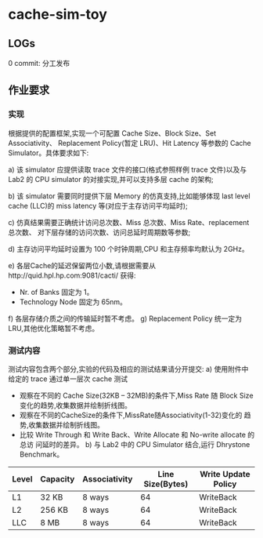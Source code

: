 # cache-sim-toy

## LOGs

0 commit: 分工发布

## 作业要求

### 实现
根据提供的配置框架,实现一个可配置 Cache Size、Block Size、Set Associativity、 Replacement Policy(暂定 LRU)、Hit Latency 等参数的 Cache Simulator。具体要求如下:

a) 该 simulator 应提供读取 trace 文件的接口(格式参照样例 trace 文件)以及与 Lab2 的 CPU simulator 的对接实现,并可以支持多层 cache 的架构;

b) 该 simulator 需要同时提供下层 Memory 的仿真支持,比如能够体现 last level cache (LLC)的 miss latency 等(对应于主存访问平均延时);

c) 仿真结果需要正确统计访问总次数、Miss 总次数、Miss Rate、replacement 总次数、 对下层存储的访问次数、访问总延时周期数等参数;

d) 主存访问平均延时设置为 100 个时钟周期,CPU 和主存频率均默认为 2GHz。

e) 各层Cache的延迟保留两位小数,请根据需要从http://quid.hpl.hp.com:9081/cacti/
获得:

*	Nr. of Banks 固定为 1。
*	Technology Node 固定为 65nm。
	
f) 各层存储介质之间的传输延时暂不考虑。
g) Replacement Policy 统一定为 LRU,其他优化策略暂不考虑。

### 测试内容
测试内容包含两个部分,实验的代码及相应的测试结果请分开提交:
a) 使用附件中给定的 trace 通过单一层次 cache 测试

* 观察在不同的 Cache Size(32KB – 32MB)的条件下,Miss Rate 随 Block Size 变化的趋势,收集数据并绘制折线图。
* 观察在不同的CacheSize的条件下,MissRate随Associativity(1-32)变化的 趋势,收集数据并绘制折线图。
* 比较 Write Through 和 Write Back、Write Allocate 和 No-write allocate 的总访 问延时的差异。
b) 与 Lab2 中的 CPU Simulator 结合,运行 Dhrystone Benchmark。

Level | Capacity | Associativity | Line Size(Bytes)|Write Update Policy
------|----------|---------------|-----------------|----------
L1 | 32 KB |8 ways | 64 | WriteBack
L2 | 256 KB |8 ways | 64 | WriteBack
LLC | 8 MB | 8 ways | 64 | WriteBack
